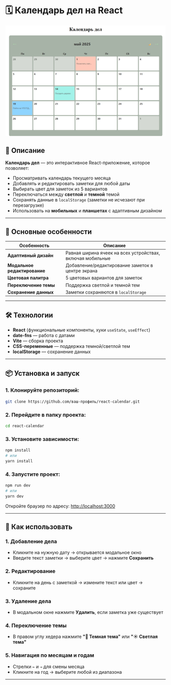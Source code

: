 # 🗓️ Календарь дел на React  

![Preview](./prev.jpg)

## 📝 Описание  
**Календарь дел** — это интерактивное React-приложение, которое позволяет:  
- Просматривать календарь текущего месяца  
- Добавлять и редактировать заметки для любой даты  
- Выбирать цвет для заметок из 5 вариантов  
- Переключаться между **светлой** и **темной** темой  
- Сохранять данные в `localStorage` (заметки не исчезают при перезагрузке)  
- Использовать на **мобильных** и **планшетах** с адаптивным дизайном  

---

## 🔧 Основные особенности  
| Особенность | Описание |
|------------|----------|
| **Адаптивный дизайн** | Равная ширина ячеек на всех устройствах, включая мобильные |
| **Модальное редактирование** | Добавление/редактирование заметок в центре экрана |
| **Цветовая палитра** | 5 цветовых вариантов для заметок |
| **Переключение темы** | Поддержка светлой и темной тем |
| **Сохранение данных** | Заметки сохраняются в `localStorage` |

---

## 🛠️ Технологии  
- **React** (функциональные компоненты, хуки `useState`, `useEffect`)  
- **date-fns** — работа с датами  
- **Vite** — сборка проекта  
- **CSS-переменные** — поддержка темной/светлой тем  
- **localStorage** — сохранение данных  
---

## 📦 Установка и запуск  

### 1. Клонируйте репозиторий:
```bash
git clone https://github.com/ваш-профиль/react-calendar.git
```

### 2. Перейдите в папку проекта:
```bash
cd react-calendar
```

### 3. Установите зависимости:
```bash
npm install
# или
yarn install
```

### 4. Запустите проект:
```bash
npm run dev
# или
yarn dev
```

Откройте браузер по адресу: [http://localhost:3000](http://localhost:3000)

---

## 🧩 Как использовать  

### 1. **Добавление дела**
- Кликните на нужную дату → открывается модальное окно  
- Введите текст заметки → выберите цвет → нажмите **Сохранить**

### 2. **Редактирование**
- Кликните на день с заметкой → измените текст или цвет → сохраните

### 3. **Удаление дела**
- В модальном окне нажмите **Удалить**, если заметка уже существует

### 4. **Переключение темы**
- В правом углу хедера нажмите **"🌙 Темная тема"** или **"☀️ Светлая тема"**

### 5. **Навигация по месяцам и годам**
- Стрелки `←` и `→` для смены месяца  
- Кликните на год → выберите любой из диапазона

---


